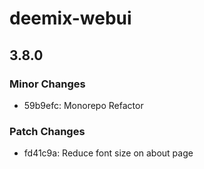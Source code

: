 # deemix-webui

## 3.8.0

### Minor Changes

- 59b9efc: Monorepo Refactor

### Patch Changes

- fd41c9a: Reduce font size on about page
